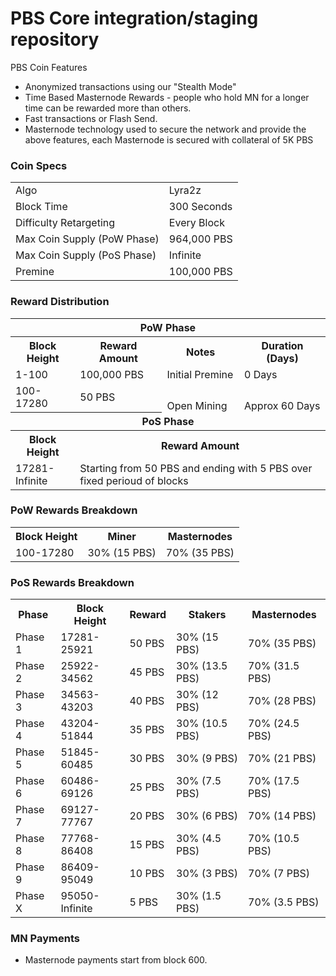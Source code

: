 PBS Core integration/staging repository
=======================================

PBS Coin Features
- Anonymized transactions using our "Stealth Mode"
- Time Based Masternode Rewards - people who hold MN for a longer time can be rewarded more than others.
- Fast transactions or Flash Send.
- Masternode technology used to secure the network and provide the above features, each Masternode is secured
  with collateral of 5K PBS

### Coin Specs
<table>
<tr><td>Algo</td><td>Lyra2z</td></tr>
<tr><td>Block Time</td><td>300 Seconds</td></tr>
<tr><td>Difficulty Retargeting</td><td>Every Block</td></tr>
<tr><td>Max Coin Supply (PoW Phase)</td><td>964,000 PBS</td></tr>
<tr><td>Max Coin Supply (PoS Phase)</td><td>Infinite</td></tr>
<tr><td>Premine</td><td>100,000 PBS</td></tr>
</table>

### Reward Distribution

<table>
<th colspan=4>PoW Phase</th>
<tr><th>Block Height</th><th>Reward Amount</th><th>Notes</th><th>Duration (Days)</th></tr>
<tr><td>1-100</td><td>100,000 PBS</td><td>Initial Premine</td><td>0 Days</td></tr>
<tr><td>100-17280</td><td>50 PBS</td><td rowspan=2>Open Mining</td><td rowspan=2> Approx 60 Days</td></tr>
<tr><th colspan=4>PoS Phase</th></tr>
<tr><th>Block Height</th><th colspan=3>Reward Amount</th></tr>
<tr><td>17281-Infinite</td><td colspan=3>Starting from 50 PBS and ending with 5 PBS over fixed perioud of blocks</td></tr>
</table>

### PoW Rewards Breakdown

<table>
<th>Block Height</th><th>Miner</th><th>Masternodes</th>
<tr><td>100-17280</td><td>30% (15 PBS)</td><td>70% (35 PBS)</td></tr>
</table>

### PoS Rewards Breakdown

<table>
<th>Phase</th><th>Block Height</th><th>Reward</th><th>Stakers</th><th>Masternodes</th>
<tr><td>Phase 1</td><td>17281-25921</td><td>50 PBS</td><td>30% (15 PBS)</td><td>70% (35 PBS)</td></tr>
<tr><td>Phase 2</td><td>25922-34562</td><td>45 PBS</td><td>30% (13.5 PBS)</td><td>70% (31.5 PBS)</td></tr>
<tr><td>Phase 3</td><td>34563-43203</td><td>40 PBS</td><td>30% (12 PBS)</td><td>70% (28 PBS)</td></tr>
<tr><td>Phase 4</td><td>43204-51844</td><td>35 PBS</td><td>30% (10.5 PBS)</td><td>70% (24.5 PBS)</td></tr>
<tr><td>Phase 5</td><td>51845-60485</td><td>30 PBS</td><td>30% (9 PBS)</td><td>70% (21 PBS)</td></tr>
<tr><td>Phase 6</td><td>60486-69126</td><td>25 PBS</td><td>30% (7.5 PBS)</td><td>70% (17.5 PBS)</td></tr>
<tr><td>Phase 7</td><td>69127-77767</td><td>20 PBS</td><td>30% (6 PBS)</td><td>70% (14 PBS)</td></tr>
<tr><td>Phase 8</td><td>77768-86408</td><td>15 PBS</td><td>30% (4.5 PBS)</td><td>70% (10.5 PBS)</td></tr>
<tr><td>Phase 9</td><td>86409-95049</td><td>10 PBS</td><td>30% (3 PBS)</td><td>70% (7 PBS)</td></tr>
<tr><td>Phase X</td><td>95050-Infinite</td><td>5 PBS</td><td>30% (1.5 PBS)</td><td>70% (3.5 PBS)</td></tr>
</table>

### MN Payments

- Masternode payments start from block 600.
